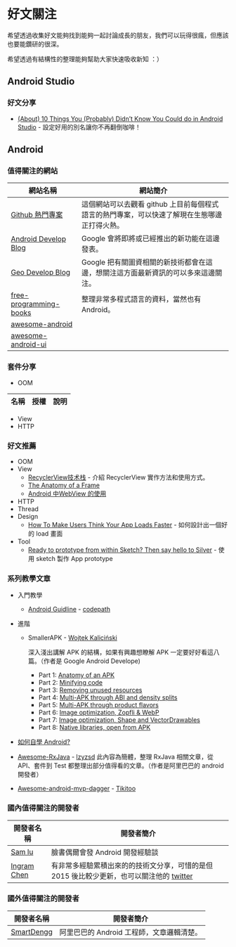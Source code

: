 # 好文關注
希望透過收集好文能夠找到能夠一起討論成長的朋友，我們可以玩得很瘋，但應該也要能鑽研的很深。

希望透過有結構性的整理能夠幫助大家快速吸收新知 ：）

## Android Studio
### 好文分享
- [(About) 10 Things You (Probably) Didn’t Know You Could do in Android Studio](https://medium.com/google-developers/about-10-things-you-probably-didn-t-know-you-could-do-in-android-studio-de231071b375#.bjzmewxuj) - 設定好用的別名讓你不再翻倒咖啡！


## Android
### 值得關注的網站
網站名稱              | 網站簡介
---------------------|----------------------------
[Github 熱門專案](https://github.com/trending?l=java&since=weekly) | 這個網站可以去觀看 github 上目前每個程式語言的熱門專案，可以快速了解現在生態哪邊正打得火熱。
[Android Develop Blog](http://android-developers.blogspot.tw/) | Google 會將即將或已經推出的新功能在這邊發表。
[Geo Develop Blog](http://googlegeodevelopers.blogspot.tw/) | Google 把有關圖資相關的新技術都會在這邊，想關注這方面最新資訊的可以多來這邊關注。
[free-programming-books](https://github.com/vhf/free-programming-books)|整理非常多程式語言的資料，當然也有 Android。
[awesome-android](http://snowdream.github.io/awesome-android/)|
[awesome-android-ui](https://github.com/wasabeef/awesome-android-ui)|


### 套件分享
- OOM

名稱|授權|說明
-----|----|-----

- View
- HTTP

### 好文推薦
- OOM
- View
	- [RecyclerView技术栈](http://www.jianshu.com/p/16712681731e) - 介紹 RecyclerView 實作方法和使用方式。
	- [The Anatomy of a Frame](https://medium.com/google-developers/the-anatomy-of-a-frame-d79e6c566c64)
	- [Android 中WebView 的使用](http://tikitoo.me/2016/01/05/android-webview-note/)
- HTTP
- Thread
- Design
	- [How To Make Users Think Your App Loads Faster](https://medium.com/@101/how-to-make-users-think-your-app-loads-faster-24052fe307bf) - 如何設計出一個好的 load 畫面
- Tool
	- [Ready to prototype from within Sketch? Then say hello to Silver](https://medium.com/sketch-app-sources/ready-to-prototype-from-within-sketch-then-say-hello-to-silver-a9e68b0ce3db) - 使用 sketch 製作 App prototype

### 系列教學文章
- 入門教學
	- [Android Guidline](http://guides.codepath.com/android) - [codepath](http://codepath.com/)


- 進階
	- SmallerAPK - [Wojtek Kaliciński](https://twitter.com/wkalic)

		深入淺出講解 APK 的結構，如果有興趣想瞭解 APK 一定要好好看這八篇。（作者是 Google Android Develope)
		- Part 1: [Anatomy of an APK](https://medium.com/google-developers/smallerapk-part-1-anatomy-of-an-apk-da83c25e7003)
		- Part 2: [Minifying code](https://medium.com/@wkalicinski/smallerapk-part-2-minifying-code-554560d2ed40)
		- Part 3: [Removing unused resources](https://medium.com/@wkalicinski/smallerapk-part-3-removing-unused-resources-1511f9e3f761)
		- Part 4: [Multi-APK through ABI and density splits](https://medium.com/@wkalicinski/smallerapk-part-4-multi-apk-through-abi-and-density-splits-477083989006)
		- Part 5: [Multi-APK through product flavors](https://medium.com/@wkalicinski/smallerapk-part-5-multi-apk-through-product-flavors-e069759f19cd)
		- Part 6: [Image optimization, Zopfli & WebP](https://medium.com/@wkalicinski/smallerapk-part-6-image-optimization-zopfli-webp-4c462955647d)
		- Part 7: [Image optimization, Shape and VectorDrawables](https://medium.com/@wkalicinski/smallerapk-part-7-image-optimization-shape-and-vectordrawables-ed6be3dca3f)
		- Part 8: [Native libraries, open from APK](https://medium.com/@wkalicinski/smallerapk-part-8-native-libraries-open-from-apk-fc22713861ff)

- [如何自學 Android?](http://mp.weixin.qq.com/s?__biz=MzA4NTQwNDcyMA==&mid=402135493&idx=1&sn=c2e040f95551082cbe2bdf7182dc3e9f#rd)

- [Awesome-RxJava](https://github.com/lzyzsd/Awesome-RxJava) - [lzyzsd](http://www.weibo.com/brucefromsdu)
	此內容為簡體，整理 RxJava 相關文章，從 API、套件到 Test 都整理出部分值得看的文章。（作者是阿里巴巴的 android 開發者）

- [Awesome-android-mvp-dagger](https://github.com/Tikitoo/awesome-android-mvp-dagger) - [Tikitoo](http://tikitoo.me/)


### 國內值得關注的開發者
開發者名稱|開發者簡介
-------|-------
[Sam lu](https://www.facebook.com/samlu128?ref=ts&fref=ts) | 臉書偶爾會發 Android 開發經驗談
[Ingram Chen](https://ingramchen.io/) | 有非常多經驗累積出來的的技術文分享，可惜的是但 2015 後比較少更新，也可以關注他的 [twitter](https://twitter.com/ingramchen)

### 國外值得關注的開發者
開發者名稱|開發者簡介
--------|---------
[SmartDengg](http://www.weibo.com/brucefromsdu) | 阿里巴巴的 Android 工程師，文章邏輯清楚。
